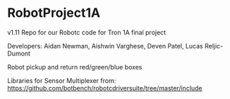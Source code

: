 # RobotProject1A
v1.11
Repo for our Robotc code for Tron 1A final project

Developers:
Aidan Newman,
Aishwin Varghese,
Deven Patel,
Lucas Reljic-Dumont



Robot pickup and return red/green/blue boxes

Libraries for Sensor Multiplexer from:
https://github.com/botbench/robotcdriversuite/tree/master/include

